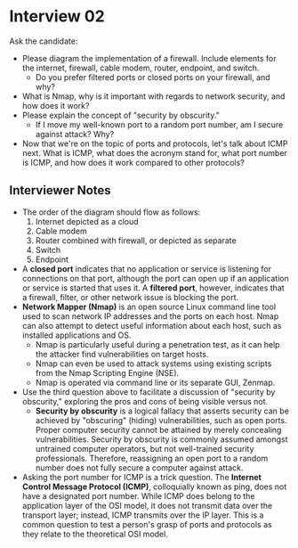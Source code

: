 # Interview 02

Ask the candidate:
- Please diagram the implementation of a firewall. Include elements for the internet, firewall, cable modem, router, endpoint, and switch.
  - Do you prefer filtered ports or closed ports on your firewall, and why?
- What is Nmap, why is it important with regards to network security, and how does it work?
- Please explain the concept of "security by obscurity."
  - If I move my well-known port to a random port number, am I secure against attack? Why?
- Now that we're on the topic of ports and protocols, let's talk about ICMP next. What is ICMP, what does the acronym stand for, 
what port number is ICMP, and how does it work compared to other protocols?

## Interviewer Notes

- The order of the diagram should flow as follows:
  1. Internet depicted as a cloud
  1. Cable modem
  1. Router combined with firewall, or depicted as separate
  1. Switch
  1. Endpoint
- A **closed port** indicates that no application or service is listening for connections on that port, although the port can open up if an application or service is started that uses it. A **filtered port**, however, indicates that a firewall, filter, or other network issue is blocking the port.
- **Network Mapper (Nmap)** is an open source Linux command line tool used to scan network IP addresses and the ports on each host. Nmap can also attempt to detect useful information about each host, such as installed applications and OS.
  - Nmap is particularly useful during a penetration test, as it can help the attacker find vulnerabilities on target hosts.
  - Nmap can even be used to attack systems using existing scripts from the Nmap Scripting Engine (NSE).
  - Nmap is operated via command line or its separate GUI, Zenmap.
- Use the third question above to facilitate a discussion of "security by obscurity," exploring the pros and cons of being visible versus not.
  - **Security by obscurity** is a logical fallacy that asserts security can be achieved by "obscuring" (hiding) vulnerabilities, such as open ports. Proper computer security cannot be attained by merely concealing vulnerabilities. Security by obscurity is commonly assumed amongst untrained computer operators, but not well-trained security professionals. Therefore, reassigning an open port to a random number does not fully secure a computer against attack.
- Asking the port number for ICMP is a trick question. The **Internet Control Message Protocol (ICMP)**, colloquially known as ping, does not have a designated port number. While ICMP does belong to the application layer of the OSI model, it does not transmit data over the transport layer; instead, ICMP transmits over the IP layer. This is a common question to test a person's grasp of ports and protocols as they relate to the theoretical OSI model.
